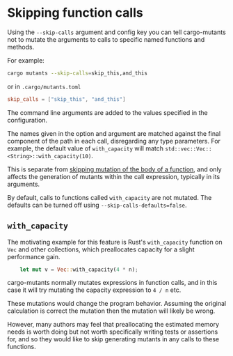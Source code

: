 # Skipping function calls

Using the `--skip-calls` argument and config key you can tell cargo-mutants not to mutate the arguments to calls to specific named functions and methods.

For example:

```sh
cargo mutants --skip-calls=skip_this,and_this
```

or in `.cargo/mutants.toml`

```toml
skip_calls = ["skip_this", "and_this"]
```

The command line arguments are added to the values specified in the configuration.

The names given in the option and argument are matched against the final component of the path in each call, disregarding any type parameters. For example, the default value of `with_capacity` will match `std::vec::Vec::<String>::with_capacity(10)`.

This is separate from [skipping mutation of the body of a function](attrs.md), and only affects the generation of mutants within the call expression, typically in its arguments.

By default, calls to functions called `with_capacity` are not mutated. The defaults can be turned off using `--skip-calls-defaults=false`.

## `with_capacity`

The motivating example for this feature is Rust's `with_capacity` function on `Vec` and other collections, which preallocates capacity for a slight performance gain.

```rust
    let mut v = Vec::with_capacity(4 * n);
```

cargo-mutants normally mutates expressions in function calls, and in this case it will try mutating the capacity expression to `4 / n` etc.

These mutations would change the program behavior. Assuming the original calculation is correct the mutation then the mutation will likely be wrong.

However, many authors may feel that preallocating the estimated memory needs is worth doing but not worth specifically writing tests or assertions for, and so they would like to skip generating mutants in any calls to these functions.
